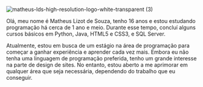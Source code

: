 ![matheus-lds-high-resolution-logo-white-transparent (3)](https://github.com/user-attachments/assets/c835eaf2-ada2-440f-9917-1f318c518e53)


Olá, meu nome é Matheus Lizot de Souza, tenho 16 anos e estou estudando programação há cerca de 1 ano e meio. Durante esse tempo, concluí alguns cursos básicos em Python, Java, HTML5 e CSS3, e SQL Server.

Atualmente, estou em busca de um estágio na área de programação para começar a ganhar experiência e aprender cada vez mais.
Embora eu não tenha uma linguagem de programação preferida, tenho um grande interesse na parte de design de sites. No entanto, 
estou aberto a me aprimorar em qualquer área que seja necessária, dependendo do trabalho que eu conseguir.
